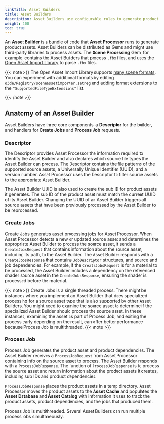 ```yaml
---
linkTitle: Asset Builders 
title: Asset Builders
description: Asset Builders use configurable rules to generate product assets from jobs that are dispatched by Asset Processor in Open 3D Engine (O3DE).
weight: 400
toc: true
---
```


An **Asset Builder** is a bundle of code that **Asset Processor** runs to generate product assets. Asset Builders can be distributed as Gems and might use third-party libraries to process assets. The **Scene Processing** Gem, for example, contains the Asset Builders that process `.fbx` files, and uses the [Open Asset Import Library](https://github.com/assimp/assimp) to parse `.fbx` files.

{{< note >}}
The Open Asset Import Library supports [many scene formats](https://github.com/assimp/assimp/blob/master/doc/Fileformats.md). You can experiment with additional formats by editing `o3de/Registry/sceneassetimporter.setreg` and adding format extensions to the `"SupportedFileTypeExtensions"` list.

{{< /note >}}

## Anatomy of an Asset Builder

Asset Builders have three core components: a **Descriptor** for the builder, and handlers for **Create Jobs** and **Process Job** requests.

### Descriptor

The Descriptor provides Asset Processor the information required to identify the Asset Builder and also declares which source file types the Asset Builder can process. The Descriptor contains the file patterns of the supported source assets, a Universally Unique Identifier (UUID), and a version number. Asset Processor uses the Descriptor to filter source assets to the appropriate Asset Builder.

The Asset Builder UUID is also used to create the sub ID for product assets it generates. The sub ID of the product asset must match the current UUID of its Asset Builder. Changing the UUID of an Asset Builder triggers all source assets that have been previously processed by the Asset Builder to be reprocessed.

### Create Jobs

Create Jobs generates asset processing jobs for Asset Processor. When Asset Processor detects a new or updated source asset and determines the appropriate Asset Builder to process the source asset, it sends a `CreateJobsRequest` that contains information about the source asset, including its path, to the Asset Builder. The Asset Builder responds with a `CreateJobsResponse` that contains `JobDescriptor` structures, and source and job dependencies. For example, if the `CreateJobsRequest` is for a material to be processed, the Asset Builder includes a dependency on the referenced shader source asset in the `CreateJobsResponse`, ensuring the shader is processed before the material.

{{< note >}}
Create Jobs is a single threaded process. There might be instances where you implement an Asset Builder that does specialized processing for a source asset type that is also supported by other Asset Builders. You might need to examine the source asset to determine if the specialized Asset Builder should process the source asset. In these instances, examining the asset as part of Process Job, and exiting the process early depending on the result, can offer better performance because Process Job is multithreaded. 
{{< /note >}}

### Process Job

Process Job generates the product asset and product dependencies. The Asset Builder receives a `ProcessJobRequest` from Asset Processor containing info on the source asset to process. The Asset Builder responds with a `ProcessJobResponse`. The function of `ProcessJobResponse` is to process the source asset and return information about the product assets it creates, including sub IDs and product dependencies.

`ProcessJobResponse` places the product assets in a temp directory. Asset Processor moves the product assets to the **Asset Cache** and populates the **Asset Database** and **Asset Catalog** with information it uses to track the product assets, product dependencies, and the jobs that produced them.

Process Job is multithreaded. Several Asset Builders can run multiple process jobs simultaneously.
